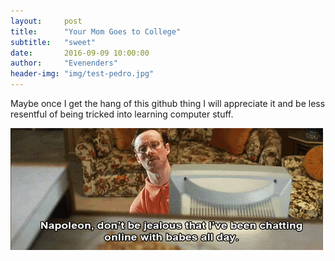 ```yaml
---
layout:     post
title:      "Your Mom Goes to College"
subtitle:   "sweet"
date:       2016-09-09 10:00:00
author:     "Evenenders"
header-img: "img/test-pedro.jpg"
---
```

Maybe once I get the hang of this github thing I will appreciate it and be less resentful of being tricked into learning computer stuff.

![Kip](/img/kip.gif "Kip")
